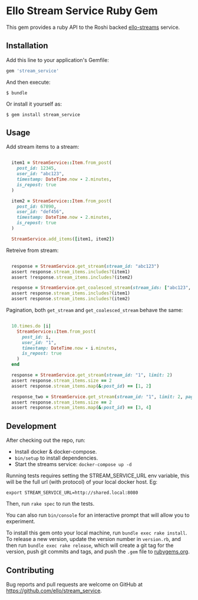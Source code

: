 # Ello Stream Service Ruby Gem

This gem provides a ruby API to the Roshi backed [ello-streams](ello/streams)
service.

## Installation

Add this line to your application's Gemfile:

```ruby
gem 'stream_service'
```

And then execute:

    $ bundle

Or install it yourself as:

    $ gem install stream_service

## Usage

Add stream items to a stream:

```ruby

  item1 = StreamService::Item.from_post(
    post_id: 12345,
    user_id: "abc123",
    timestamp: DateTime.now - 2.minutes,
    is_repost: true
  )

  item2 = StreamService::Item.from_post(
    post_id: 67890,
    user_id: "def456",
    timestamp: DateTime.now - 2.minutes,
    is_repost: true
  )

  StreamService.add_items([item1, item2])

```

Retreive from stream:

```ruby

  response = StreamService.get_stream(stream_id: "abc123")
  assert response.stream_items.includes?(item1)
  assert !response.stream_items.includes?(item2)

  response = StreamService.get_coalesced_stream(stream_ids: ["abc123", "def456"])
  assert response.stream_items.includes?(item1)
  assert response.stream_items.includes?(item2)

```

Pagination, both `get_stream` and `get_coalesced_stream` behave the same:

```ruby

  10.times.do |i|
    StreamService::Item.from_post(
      post_id: i,
      user_id: "1",
      timestamp: DateTime.now - i.minutes,
      is_repost: true
    )
  end

  response = StreamService.get_stream(stream_id: "1", limit: 2)
  assert response.stream_items.size == 2
  assert response.stream_items.map(&:post_id) == [1, 2]

  response_two = StreamService.get_stream(stream_id: "1", limit: 2, pagination_slug: response.pagination_slug)
  assert response.stream_items.size == 2
  assert response.stream_items.map(&:post_id) == [3, 4]
```


## Development

After checking out the repo, run:

* Install docker & docker-compose.
* `bin/setup` to install dependencies. 
* Start the streams service: `docker-compose up -d`

Running tests requires setting the STREAM_SERVICE_URL env variable, this will
be the full url (with protocol) of your local docker host. Eg:

`export STREAM_SERVICE_URL=http://shared.local:8080`

Then, run `rake spec` to run the tests. 

You can also run `bin/console` for an interactive prompt that will allow you to experiment.

To install this gem onto your local machine, run `bundle exec rake install`. To release a new version, update the version number in `version.rb`, and then run `bundle exec rake release`, which will create a git tag for the version, push git commits and tags, and push the `.gem` file to [rubygems.org](https://rubygems.org).

## Contributing

Bug reports and pull requests are welcome on GitHub at https://github.com/ello/stream_service.

